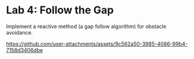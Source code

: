 # Lab 4: Follow the Gap

Implement a reactive method (a gap follow algorithm) for obstacle avoidance.






https://github.com/user-attachments/assets/9c562a50-3985-4086-99b4-7158d3406dbe

